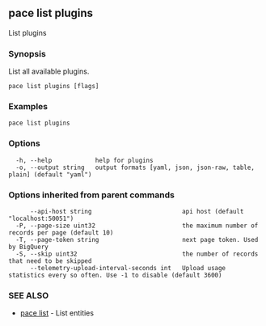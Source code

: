 ## pace list plugins

List plugins

### Synopsis

List all available plugins.

```
pace list plugins [flags]
```

### Examples

```
pace list plugins
```

### Options

```
  -h, --help            help for plugins
  -o, --output string   output formats [yaml, json, json-raw, table, plain] (default "yaml")
```

### Options inherited from parent commands

```
      --api-host string                         api host (default "localhost:50051")
  -P, --page-size uint32                        the maximum number of records per page (default 10)
  -T, --page-token string                       next page token. Used by BigQuery
  -S, --skip uint32                             the number of records that need to be skipped
      --telemetry-upload-interval-seconds int   Upload usage statistics every so often. Use -1 to disable (default 3600)
```

### SEE ALSO

* [pace list](pace_list.md)	 - List entities

